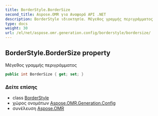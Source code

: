 ```yaml
---
title: BorderStyle.BorderSize
second_title: Aspose.OMR για Αναφορά API .NET
description: BorderStyle ιδιοκτησία. Μέγεθος γραμμής περιγράμματος
type: docs
weight: 30
url: /el/net/aspose.omr.generation.config/borderstyle/bordersize/
---
```

## BorderStyle.BorderSize property

Μέγεθος γραμμής περιγράμματος

```csharp
public int BorderSize { get; set; }
```

### Δείτε επίσης

* class [BorderStyle](../)
* χώρος ονομάτων [Aspose.OMR.Generation.Config](../../borderstyle/)
* συνέλευση [Aspose.OMR](../../../)


